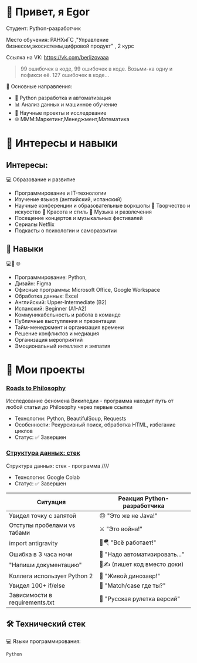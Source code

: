 # 👋 Привет, я Egor

Студент: Python-разработчик

Место обучения: РАНХиГС ,"Управление бизнесом,экосистемы,цифровой продукт" , 2 курс

Ссылка на VK: https://vk.com/berlizovaaa

> 99 ошибочек в коде, 99 ошибочек в коде. Возьми-ка одну и пофикси её. 127 ошибочек в коде…

🎯 Основные направления:
- 🐍 Python разработка и автоматизация
- 📊 Анализ данных и машинное обучение
- 🔬 Научные проекты и исследование
- 🌐 МММ:Маркетинг,Менеджмент,Математика

# 🎀 Интересы и навыки

## Интересы:
 💻 Образование и развитие
- Программирование и IT-технологии
- Изучение языков (английский, испанский)
- Научные конференции и образовательные воркшопы
 🎨 Творчество и искусство
 💄 Красота и стиль
 🎵 Музыка и развлечения
- Посещение концертов и музыкальных фестивалей
- Сериалы Netflix 
- Подкасты о психологии и саморазвитии

## 💫 Навыки 

 💻🎨 🌐
- Программирование: Python, 
- Дизайн: Figma
- Офисные программы: Microsoft Office, Google Workspace
- Обработка данных: Excel
- Английский: Upper-Intermediate (B2)
- Испанский: Beginner (A1-A2)
- Коммуникабельность и работа в команде
- Публичные выступления и презентации
- Тайм-менеджмент и организация времени
- Решение конфликтов и медиация
- Организация мероприятий
- Эмоциональный интеллект и эмпатия




# 🚀 Мои проекты

### [Roads to Philosophy](https://github.com/ВАШ_USERNAME/roads-to-philosophy)
Исследование феномена Википедии - программа находит путь от любой статьи до Philosophy через первые ссылки
- Технологии: Python, BeautifulSoup, Requests
- Особенности: Рекурсивный поиск, обработка HTML, избегание циклов
- Статус: ✅ Завершен

### [Структура данных: стек](https://colab.research.google.com/drive/1WSObatWSJXuKMdDXX2q0d_wdg7YLGlo9?usp=sharing)
Структура данных: стек - программа  ////
- Технологии: Google Colab
- Статус: ✅ Завершен





| Ситуация | Реакция Python-разработчика |
|----------|----------------------------|
| Увидел точку с запятой | 😠 "Это же не Java!" |
| Отступы пробелами vs табами | ⚔️ "Это война!" |
| import antigravity | 🚀🪂 "Всё работает!" |
| Ошибка в 3 часа ночи | 🤖 "Надо автоматизировать..." |
| "Напиши документацию" | 📝✍️ (пишет код вместо доки) |
| Коллега использует Python 2 | 🦖 "Живой динозавр!" |
| Увидел 100+ if/else | 🔁 "Match/case где ты?" |
| Зависимости в requirements.txt | 🎲 "Русская рулетка версий" |



## 🛠 Технический стек

💻 Языки программирования:
```python
Python
